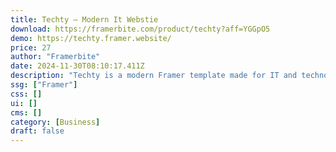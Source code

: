 ```yaml
---
title: Techty — Modern It Webstie
download: https://framerbite.com/product/techty?aff=YGGpO5
demo: https://techty.framer.website/
price: 27
author: "Framerbite"
date: 2024-11-30T08:10:17.411Z
description: "Techty is a modern Framer template made for IT and technology services. Techty stands out with its stylish look and easy-to-use layout, grabbing the attention of your website visitors."
ssg: ["Framer"]
css: []
ui: []
cms: []
category: [Business]
draft: false
---
```

